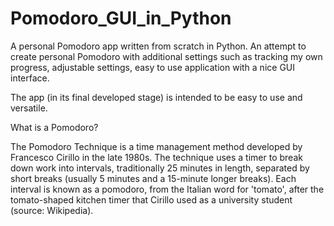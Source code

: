 # Pomodoro_GUI_in_Python
A personal Pomodoro app written from scratch in Python. An attempt to create personal Pomodoro with additional settings such as tracking my own progress, adjustable settings, easy to use application with a nice GUI interface. 

The app (in its final developed stage) is intended to be easy to use and versatile.

What is a Pomodoro?

The Pomodoro Technique is a time management method developed by Francesco Cirillo in the late 1980s. The technique uses a timer to break down work into intervals, traditionally 25 minutes in length, separated by short breaks (usually 5 minutes and a 15-minute longer breaks). Each interval is known as a pomodoro, from the Italian word for 'tomato', after the tomato-shaped kitchen timer that Cirillo used as a university student (source: Wikipedia).

